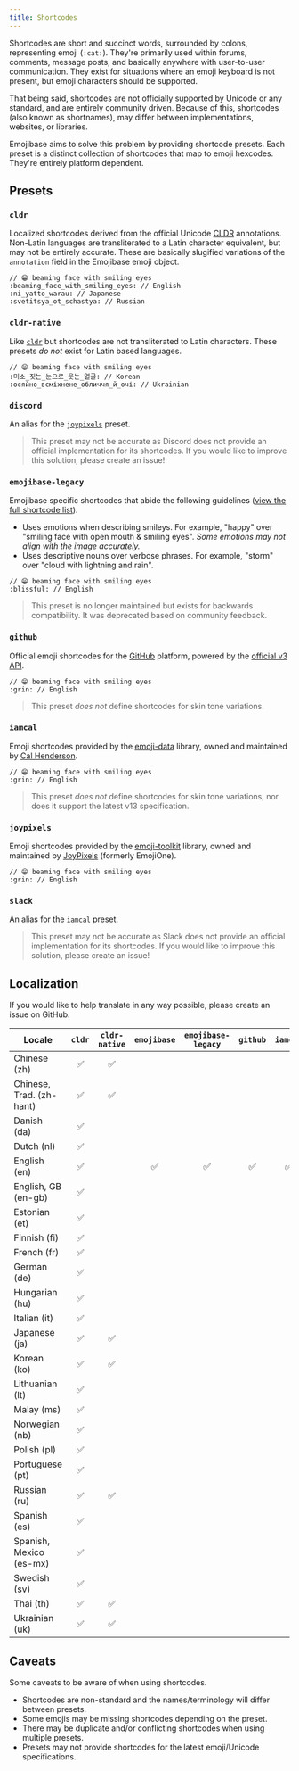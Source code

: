 ```yaml
---
title: Shortcodes
---
```


Shortcodes are short and succinct words, surrounded by colons, representing emoji (`:cat:`). They're
primarily used within forums, comments, message posts, and basically anywhere with user-to-user
communication. They exist for situations where an emoji keyboard is not present, but emoji
characters should be supported.

That being said, shortcodes are not officially supported by Unicode or any standard, and are
entirely community driven. Because of this, shortcodes (also known as shortnames), may differ
between implementations, websites, or libraries.

Emojibase aims to solve this problem by providing shortcode presets. Each preset is a distinct
collection of shortcodes that map to emoji hexcodes. They're entirely platform dependent.

## Presets

### `cldr`

Localized shortcodes derived from the official Unicode [CLDR][cldr] annotations. Non-Latin languages
are transliterated to a Latin character equivalent, but may not be entirely accurate. These are
basically slugified variations of the `annotation` field in the Emojibase emoji object.

```
// 😁 beaming face with smiling eyes
:beaming_face_with_smiling_eyes: // English
:ni_yatto_warau: // Japanese
:svetitsya_ot_schastya: // Russian
```

### `cldr-native`

Like [`cldr`](#cldr) but shortcodes are not transliterated to Latin characters. These presets _do
not_ exist for Latin based languages.

```
// 😁 beaming face with smiling eyes
:미소_짓는_눈으로_웃는_얼굴: // Korean
:осяйно_всміхнене_обличчя_й_очі: // Ukrainian
```

### `discord`

An alias for the [`joypixels`](#joypixels) preset.

> This preset may not be accurate as Discord does not provide an official implementation for its
> shortcodes. If you would like to improve this solution, please create an issue!

### `emojibase-legacy`

Emojibase specific shortcodes that abide the following guidelines
([view the full shortcode list](https://github.com/milesj/emojibase/blob/master/packages/generator/src/resources/shortcodesLegacy.ts)).

- Uses emotions when describing smileys. For example, "happy" over "smiling face with open mouth &
  smiling eyes". _Some emotions may not align with the image accurately._
- Uses descriptive nouns over verbose phrases. For example, "storm" over "cloud with lightning and
  rain".

```
// 😁 beaming face with smiling eyes
:blissful: // English
```

> This preset is no longer maintained but exists for backwards compatibility. It was deprecated
> based on community feedback.

### `github`

Official emoji shortcodes for the [GitHub](https://github.com) platform, powered by the
[official v3 API](https://api.github.com/emojis).

```
// 😁 beaming face with smiling eyes
:grin: // English
```

> This preset _does not_ define shortcodes for skin tone variations.

### `iamcal`

Emoji shortcodes provided by the [emoji-data](https://github.com/iamcal/emoji-data) library, owned
and maintained by [Cal Henderson](https://github.com/iamcal).

```
// 😁 beaming face with smiling eyes
:grin: // English
```

> This preset _does not_ define shortcodes for skin tone variations, nor does it support the latest
> v13 specification.

### `joypixels`

Emoji shortcodes provided by the [emoji-toolkit](https://github.com/joypixels/emoji-toolkit)
library, owned and maintained by [JoyPixels](https://github.com/joypixels) (formerly EmojiOne).

```
// 😁 beaming face with smiling eyes
:grin: // English
```

### `slack`

An alias for the [`iamcal`](#iamcal) preset.

> This preset may not be accurate as Slack does not provide an official implementation for its
> shortcodes. If you would like to improve this solution, please create an issue!

## Localization

If you would like to help translate in any way possible, please create an issue on GitHub.

| Locale                   | `cldr` | `cldr-native` | `emojibase` | `emojibase-legacy` | `github` | `iamcal` | `joypixels` |
| ------------------------ | :----: | :-----------: | :---------: | :----------------: | :------: | :------: | :---------: |
| Chinese (zh)             |   ✅   |      ✅       |             |                    |          |          |             |
| Chinese, Trad. (zh-hant) |   ✅   |      ✅       |             |                    |          |          |             |
| Danish (da)              |   ✅   |               |             |                    |          |          |             |
| Dutch (nl)               |   ✅   |               |             |                    |          |          |             |
| English (en)             |   ✅   |               |     ✅      |         ✅         |    ✅    |    ✅    |     ✅      |
| English, GB (en-gb)      |   ✅   |               |             |                    |          |          |             |
| Estonian (et)            |   ✅   |               |             |                    |          |          |             |
| Finnish (fi)             |   ✅   |               |             |                    |          |          |             |
| French (fr)              |   ✅   |               |             |                    |          |          |             |
| German (de)              |   ✅   |               |             |                    |          |          |             |
| Hungarian (hu)           |   ✅   |               |             |                    |          |          |             |
| Italian (it)             |   ✅   |               |             |                    |          |          |             |
| Japanese (ja)            |   ✅   |      ✅       |             |                    |          |          |             |
| Korean (ko)              |   ✅   |      ✅       |             |                    |          |          |             |
| Lithuanian (lt)          |   ✅   |               |             |                    |          |          |             |
| Malay (ms)               |   ✅   |               |             |                    |          |          |             |
| Norwegian (nb)           |   ✅   |               |             |                    |          |          |             |
| Polish (pl)              |   ✅   |               |             |                    |          |          |             |
| Portuguese (pt)          |   ✅   |               |             |                    |          |          |             |
| Russian (ru)             |   ✅   |      ✅       |             |                    |          |          |             |
| Spanish (es)             |   ✅   |               |             |                    |          |          |             |
| Spanish, Mexico (es-mx)  |   ✅   |               |             |                    |          |          |             |
| Swedish (sv)             |   ✅   |               |             |                    |          |          |             |
| Thai (th)                |   ✅   |      ✅       |             |                    |          |          |             |
| Ukrainian (uk)           |   ✅   |      ✅       |             |                    |          |          |             |

## Caveats

Some caveats to be aware of when using shortcodes.

- Shortcodes are non-standard and the names/terminology will differ between presets.
- Some emojis may be missing shortcodes depending on the preset.
- There may be duplicate and/or conflicting shortcodes when using multiple presets.
- Presets may not provide shortcodes for the latest emoji/Unicode specifications.

[cldr]: http://cldr.unicode.org/index/downloads/cldr-37
